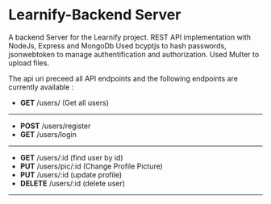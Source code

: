 # Learnify-Backend Server

A backend Server for the Learnify project. REST API implementation with NodeJs, Express and MongoDb
Used bcyptjs to hash passwords, jsonwebtoken to manage authentification and authorization.
Used Multer to upload files.

The api uri preceed all API endpoints and the following endpoints are currently available :

* **GET** /users/ (Get all users)
-----------------------------
* **POST**  /users/register
* **GET**  /users/login
-----------------------------
* **GET** /users/:id  (find user by id)
* **PUT** /users/pic/:id (Change Profile Picture)
* **PUT** /users/:id (update profile)
* **DELETE** /users/:id (delete user)
-----------------------------

